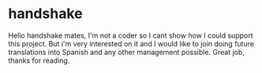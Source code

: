 # handshake
Hello handshake mates, I'm not a coder so I cant show how I could support this project.
But i'm very interested on it and I would like to join doing future translations into Spanish and any other management possible.
Great job, thanks for reading.
